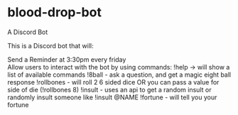 # blood-drop-bot
A Discord Bot

This is a Discord bot that will:

Send a Reminder at 3:30pm every friday  
Allow users to interact with the bot by using commands:
!help -> will show a list of available commands
!8ball - ask a question, and get a magic eight ball response
!rollbones - will roll 2 6 sided dice OR you can pass a value for side of die (!rollbones 8)
!insult - uses an api to get a random insult or randomly insult someone like !insult @NAME
!fortune - will tell you your fortune